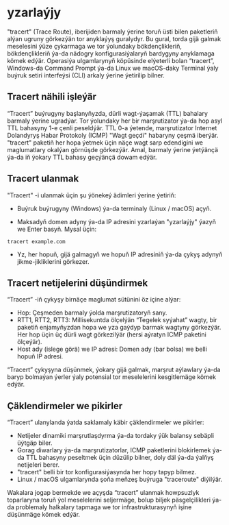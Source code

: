 # yzarlaýjy

"tracert" (Trace Route), iberijiden barmaly ýerine toruň üsti bilen paketleriň alýan ugruny görkezýän tor anyklaýyş guralydyr. Bu gural, torda gijä galmak meselesini ýüze çykarmaga we tor ýolundaky bökdençlikleriň, bökdençlikleriň ýa-da nädogry konfigurasiýalaryň bardygyny anyklamaga kömek edýär. Operasiýa ulgamlarynyň köpüsinde elýeterli bolan “tracert”, Windows-da Command Prompt ýa-da Linux we macOS-daky Terminal ýaly buýruk setiri interfeýsi (CLI) arkaly ýerine ýetirilip bilner.

## Tracert nähili işleýär

“Tracert” buýrugyny başlanyňyzda, dürli wagt-ýaşamak (TTL) bahalary barmaly ýerine ugradýar. Tor ýolundaky her bir marşrutizator ýa-da hop asyl TTL bahasyny 1-e çenli peseldýär. TTL 0-a ýetende, marşrutizator Internet Dolandyryş Habar Protokoly (ICMP) "Wagt geçdi" habaryny çeşmä iberýär. "tracert" paketiň her hopa ýetmek üçin näçe wagt sarp edendigini we maglumatlary okalýan görnüşde görkezýär. Amal, barmaly ýerine ýetýänçä ýa-da iň ýokary TTL bahasy geçýänçä dowam edýär.

## Tracert ulanmak

"Tracert" -i ulanmak üçin şu ýönekeý ädimleri ýerine ýetiriň:

- Buýruk buýrugyny (Windows) ýa-da terminaly (Linux / macOS) açyň.

- Maksadyň domen adyny ýa-da IP adresini yzarlaýan "yzarlaýjy" ýazyň we Enter basyň. Mysal üçin:

``
tracert example.com
``

- Yz, her hopuň, gijä galmagyň we hopuň IP adresiniň ýa-da çykyş adynyň jikme-jikliklerini görkezer.

## Tracert netijelerini düşündirmek

“Tracert” -iň çykyşy birnäçe maglumat sütünini öz içine alýar:

- Hop: Çeşmeden barmaly ýolda marşrutizatoryň sany.
- RTT1, RTT2, RTT3: Millisekuntda ölçelýän “Tegelek syýahat” wagty, bir paketiň enjamyňyzdan hopa we yza gaýdyp barmak wagtyny görkezýär. Her hop üçin üç dürli wagt görkezilýär (hersi aýratyn ICMP paketini ölçeýär).
- Host ady (islege görä) we IP adresi: Domen ady (bar bolsa) we belli hopuň IP adresi.

“Tracert” çykyşyna düşünmek, ýokary gijä galmak, marşrut aýlawlary ýa-da baryp bolmaýan ýerler ýaly potensial tor meselelerini kesgitlemäge kömek edýär.

## Çäklendirmeler we pikirler

“Tracert” ulanylanda ýatda saklamaly käbir çäklendirmeler we pikirler:

- Netijeler dinamiki marşrutlaşdyrma ýa-da tordaky ýük balansy sebäpli üýtgäp biler.
- Gorag diwarlary ýa-da marşrutizatorlar, ICMP paketlerini blokirlemek ýa-da TTL bahasyny peseltmek üçin düzülip bilner, doly däl ýa-da ýalňyş netijeleri berer.
- "tracert" belli bir tor konfigurasiýasynda her hopy tapyp bilmez.
- Linux / macOS ulgamlarynda şoňa meňzeş buýruga "traceroute" diýilýär.

Wakalara jogap bermekde we açyşda “tracert” ulanmak howpsuzlyk toparlaryna toruň ýol meselelerini seljermäge, bolup biljek päsgelçilikleri ýa-da problemaly halkalary tapmaga we tor infrastrukturasynyň işine düşünmäge kömek edýär.